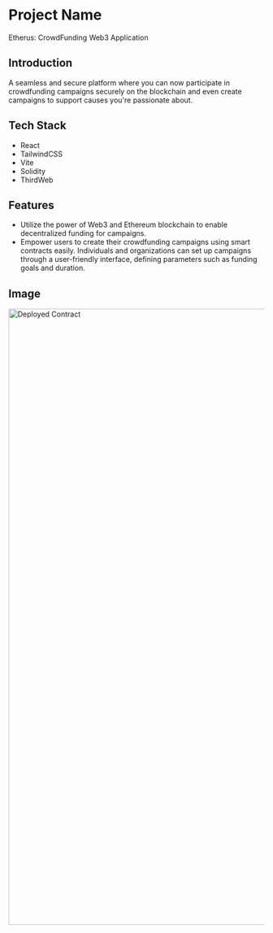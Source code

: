# Project Name
Etherus: CrowdFunding Web3 Application


## Introduction
A seamless and secure platform where you can now participate in crowdfunding campaigns securely on the blockchain and even create campaigns to support causes you're passionate about.
 

## Tech Stack
- React
- TailwindCSS
- Vite
- Solidity
- ThirdWeb


## Features
- Utilize the power of Web3 and Ethereum blockchain to enable decentralized funding for campaigns. 
- Empower users to create their crowdfunding campaigns using smart contracts easily. Individuals and organizations can set up campaigns through a user-friendly interface, defining parameters such as funding goals and duration.


## Image
<img width="1212" alt="Deployed Contract" src="https://github.com/vagxrth/etherus-smartcontract/assets/83217083/5de58c49-789b-44e4-add5-fa8e562b843f">

